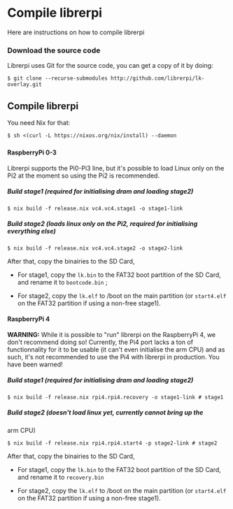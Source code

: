 Compile librerpi
================

Here are instructions on how to compile librerpi

### Download the source code

Librerpi uses Git for the source code, you can get a copy of it by
doing:

	$ git clone --recurse-submodules http://github.com/librerpi/lk-overlay.git
            

## Compile librerpi

You need Nix for that:

	$ sh <(curl -L https://nixos.org/nix/install) --daemon


### 

#### RaspberryPi 0-3

Librerpi supports the Pi0-Pi3 line, but it's possible to load Linux only
on the Pi2 at the moment so using the Pi2 is recommended.

##### Build stage1 (required for initialising dram and loading stage2)

	$ nix build -f release.nix vc4.vc4.stage1 -o stage1-link
            

##### Build stage2 (loads linux only on the Pi2, required for initialising everything else)

	$ nix build -f release.nix vc4.vc4.stage2 -o stage2-link
            

After that, copy the binairies to the SD Card,

- For stage1, copy the `lk.bin` to the FAT32 boot partition of the SD
Card, and rename it to `bootcode.bin` ;

- For stage2, copy the `lk.elf` to /boot on the main partition
(or `start4.elf` on the FAT32 partition if using a non-free stage1).

#### RaspberryPi 4

**WARNING:** While it is possible to "run" librerpi on the
RaspberryPi 4, we don't recommend doing so! Currently, the Pi4 port lacks 
a ton of functionnality for it to be usable (it can't even initialise the 
arm CPU) and as such, it's not recommended to use the Pi4 with librerpi in 
production. You have been warned!

##### Build stage1 (required for initialising dram and loading stage2)

	$ nix build -f release.nix rpi4.rpi4.recovery -o stage1-link # stage1

##### Build stage2 (doesn't load linux yet, currently cannot bring up the 
arm CPU)

	$ nix build -f release.nix rpi4.rpi4.start4 -p stage2-link # stage2

After that, copy the binairies to the SD Card,

- For stage1, copy the `lk.bin` to the FAT32 boot partition of the SD
Card, and rename it to `recovery.bin`

- For stage2, copy the `lk.elf` to /boot on the main partition 
(or `start4.elf` on the FAT32 partition if using a non-free stage1).

